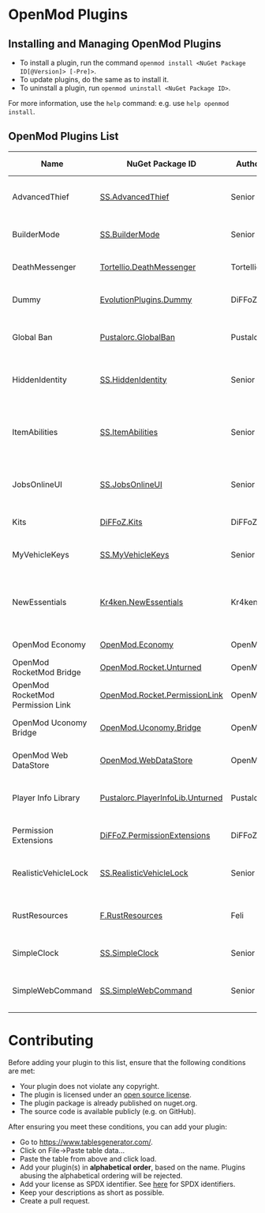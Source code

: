 # OpenMod Plugins

## Installing and Managing OpenMod Plugins
- To install a plugin, run the command `openmod install <NuGet Package ID[@Version]> [-Pre]>`.  
- To update plugins, do the same as to install it.
- To uninstall a plugin, run `openmod uninstall <NuGet Package ID>`.

For more information, use the `help` command: e.g. use `help openmod install`.

## OpenMod Plugins List
| Name                              	| NuGet Package ID                                                                                     | Author    | Platform  | Description                                                                                                    | License      | Source Code                                                                                       |
|-----------------------------------|------------------------------------------------------------------------------------------------------|-----------|-----------|----------------------------------------------------------------------------------------------------------------|--------------|---------------------------------------------------------------------------------------------------|
| AdvancedThief                     | [SS.AdvancedThief](https://www.nuget.org/packages/SS.AdvancedThief/)                                 | Senior S  | Unturned  | This plugin add a command to have a best rol in Roleplays servers!                                             | EUPL-1.2     | [GitHub](https://github.com/Senior-S/AdvancedThief/tree/OpenMod)                                  |
| BuilderMode                       | [SS.BuilderMode](https://www.nuget.org/packages/SS.BuilderMode/)                                     | Senior S  | Unturned  | A simple/shitty plugin to build with more facility.                                                            | EUPL-1.2     | [GitHub](https://github.com/Senior-S/BuilderMode-OpenMod)                                         |
| DeathMessenger                    | [Tortellio.DeathMessenger](https://www.nuget.org/packages/Tortellio.DeathMessenger)                  | Tortellio | Unturned  | Sending death messages based on player death causes.                                                           | EUPL-1.2     | [GitHub](https://github.com/Tortellio/DeathMessenger)                                             |
| Dummy                             | [EvolutionPlugins.Dummy](https://www.nuget.org/packages/EvolutionPlugins.Dummy/)                     | DiFFoZ    | Unturned  | Creates a dummy to help with debugging a plugins                                                               | GPL-3.0-only | [GitHub](https://github.com/EvolutionPlugins/Dummy)                                               |
| Global Ban                        | [Pustalorc.GlobalBan](https://www.nuget.org/packages/Pustalorc.GlobalBan/)                           | Pustalorc | Unturned  | Keep bans globally between servers. Supports HWID & IP banning.                                                | EUPL-1.2     | [GitHub](https://github.com/Pustalorc/GlobalBan/)                                                 |
| HiddenIdentity                    | [SS.HiddenIdentity](https://www.nuget.org/packages/ss.hiddenidentity/)                               | Senior S  | Unturned  | Now you can be a good thief, if you have a mask anyone cant see your name!                                     | EUPL-1.2     | [GitHub](https://github.com/Senior-S/HiddenIdentity/tree/OpenMod)                                 |
| ItemAbilities                     | [SS.ItemAbilities](https://www.nuget.org/packages/SS.ItemAbilities/)                                 | Senior S  | Unturned  | You can assign effects (Speed/Jump/Gravity Multiplier) to any item like a Katana or a Hat.                     | EUPL-1.2     | [GitHub](https://github.com/Senior-S/ItemAbilitiesRework/tree/openmod)                            |
| JobsOnlineUI                      | [SS.JobsOnlineUI](https://www.nuget.org/packages/ss.jobsonlineui/)                                   | Senior S  | Unturned  | A simple plugin to check the players or jobs online while press a key.                                         | EUPL-1.2     | [GitHub](https://github.com/Senior-S/JobsOnlineUI-OpenMod)                                        |
| Kits                              | [DiFFoZ.Kits](https://www.nuget.org/packages/DiFFoZ.Kits/)                                           | DiFFoZ    | Universal | Universal plugin for OpenMod. Adds a kit system.                                                               | EUPL-1.2     | [GitHub](https://github.com/DiFFoZ/Kits)                                                          |
| MyVehicleKeys                     | [SS.MyVehicleKeys](https://www.nuget.org/packages/SS.MyVehicleKeys/)                                 | Senior S  | Unturned  | A plugin to add a system of keys in your roleplay server.                                                      | EUPL-1.2     | [GitHub](https://github.com/Senior-S/MyVehicleKeys/tree/OpenMod)                                  |
| NewEssentials                     | [Kr4ken.NewEssentials](https://www.nuget.org/packages/Kr4ken.NewEssentials)                          | Kr4ken    | Unturned  | The new essential plugin for Unturned. This project aims to be a replacement for uEssentials built on OpenMod. | GPL-3.0-only | [GitHub](https://github.com/Kr4ken-9/NewEssentials)                                               |
| OpenMod Economy                   | [OpenMod.Economy](https://www.nuget.org/packages/OpenMod.Economy)                                    | OpenMod   | Unturned  | An economy provider for OpenMod                                                                                | EUPL-1.2     | [GitHub](https://github.com/openmodplugins/OpenMod.Economy)                                       |
| OpenMod RocketMod Bridge          | [OpenMod.Rocket.Unturned](https://www.nuget.org/packages/OpenMod.Rocket.Unturned)                    | OpenMod   | Unturned  | Legacy RM4 support for OpenMod                                                                                 | MIT          | [GitHub](https://github.com/openmod/openmod/tree/master/unturned/rocketmod)                       |
| OpenMod RocketMod Permission Link | [OpenMod.Rocket.PermissionLink](https://www.nuget.org/packages/OpenMod.Rocket.PermissionLink)        | OpenMod   | Unturned  | Makes RM4 use OpenMod Permissions                                                                              | EUPL-1.2     | [GitHub](https://github.com/openmod/openmod/tree/master/unturned/rocketmod/Rocket.PermissionLink) |
| OpenMod Uconomy Bridge            | [OpenMod.Uconomy.Bridge](https://www.nuget.org/packages/OpenMod.Uconomy.Bridge)                      | OpenMod   | Unturned  | Support rocketmod plugins to use OpenMod Economy.                                                              | EUPL-1.2     | [GitHub](https://github.com/openmod/OpenMod.Uconomy.Bridge)                                       |
| OpenMod Web DataStore             | [OpenMod.WebDataStore](https://www.nuget.org/packages/OpenMod.WebDataStore)                          | OpenMod   | Universal | Sync data files such as permissions, roles etc via the web.                                                    | EUPL-1.2     | [GitHub](https://github.com/openmodplugins/OpenMod.WebDataStore)                                  |
| Player Info Library               | [Pustalorc.PlayerInfoLib.Unturned](https://www.nuget.org/packages/Pustalorc.PlayerInfoLib.Unturned/) | Pustalorc | Unturned  | Player Info Library, store information about all your players.                                                 | EUPL-1.2     | [GitHub](https://github.com/Pustalorc/PlayerInfoLib/)                                             |
| Permission Extensions             | [DiFFoZ.PermissionExtensions](https://www.nuget.org/packages/DiFFoZ.PermissionExtensions/)           | DiFFoZ    | Unturned  | Add support prefix, suffix, and color for OpenMod                                                              | GPL-3.0-only | [GitHub](https://github.com/DiFFoZ/PermissionExtensions)                                          |
| RealisticVehicleLock              | [SS.RealisticVehicleLock](https://www.nuget.org/packages/ss.realisticvehiclelock/)                   | Senior S  | Unturned  | A plugin to add more realism to your roleplay server, the name say all!                                        | EUPL-1.2     | [GitHub](https://github.com/Senior-S/RealisticVehicleLock/tree/OpenMod)                           |
| RustResources                     | [F.RustResources](https://www.nuget.org/packages/F.RustResources/)                                   | Feli      | Unturned  | A plugin that simulates the resource system of rust.                                                           | EUPL-1.2     | [GitHub](https://github.com/01-Feli/F.RustResources)                                              |
| SimpleClock                       | [SS.SimpleClock](https://www.nuget.org/packages/SS.SimpleClock/)                                     | Senior S  | Unturned  | A simple clock to see what hour is based in the game world.                                                    | EUPL-1.2     | [GitHub](https://github.com/Senior-S/SimpleClock)                                                 |
| SimpleWebCommand                  | [SS.SimpleWebCommand](https://www.nuget.org/packages/SS.SimpleWebCommand/)                           | Senior S  | Unturned  | A simple plugin to send web request to your players and set urls with a interval.                              | EUPL-1.2     | [GitHub](https://github.com/Senior-S/SimpleWebCommand-OpenMod)                                    |

# Contributing

Before adding your plugin to this list, ensure that the following conditions are met:
* Your plugin does not violate any copyright.
* The plugin is licensed under an [open source license](https://opensource.org/licenses).
* The plugin package is already published on nuget.org.
* The source code is available publicly (e.g. on GitHub).

After ensuring you meet these conditions, you can add your plugin:
- Go to https://www.tablesgenerator.com/.
- Click on File->Paste table data...
- Paste the table from above and click load.
- Add your plugin(s) in **alphabetical order**, based on the name. Plugins abusing the alphabetical ordering will be rejected.
- Add your license as SPDX identifier. See [here](https://spdx.org/licenses/) for SPDX identifiers.
- Keep your descriptions as short as possible.
- Create a pull request.
